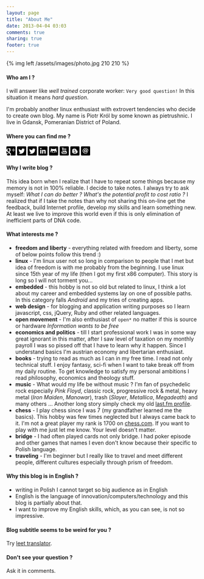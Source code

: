 ```yaml
---
layout: page
title: "About Me"
date: 2013-04-04 03:03
comments: true
sharing: true
footer: true
---
```


{% img left /assets/images/photo.jpg 210 210 %}
#### Who am I ? ####

I will answer like _well trained_ corporate worker: `Very good question!`
In this situation it means _hard question_.

I'm probably another linux enthusiast with extrovert tendencies who decide to
create own blog. My name is Piotr Król  by some known as pietrushnic. I live in
Gdansk, Pomeranian District of Poland.
</br>
#### Where you can find me ? ####

[<img src="/assets/images/icons/glyphicons_social_02_google_plus.png" title="G+">](https://plus.google.com/u/0/115979497998056410813/posts)
[<img src="/assets/images/icons/glyphicons_social_31_twitter.png" title="Twitter">](https://twitter.com/pietrushnic)
[<img src="/assets/images/icons/glyphicons_social_31_twitter.png" title="Twitter PL">](https://twitter.com/pietrushnic_pl)
[<img src="/assets/images/icons/glyphicons_social_17_linked_in.png" title="LinkedIn">](http://www.linkedin.com/in/krolpiotr)
[<img src="/assets/images/icons/glyphicons_social_21_github.png" title="Github">](https://github.com/pietrushnic)
[<img src="/assets/images/icons/glyphicons_social_22_youtube.png" title="Youtube">](http://www.youtube.com/user/pietrushnic)
[<img src="/assets/images/icons/glyphicons_social_05_blogger.png" title="Blogger">](http://pietrushnic.blogspot.com/)
[<img src="/assets/images/icons/glyphicons_social_39_e-mail.png" title="e-mail">](mailto:pietrushnic@gmail.com)

#### Why I write blog ? ####
This idea born when I realize that I have to repeat some things because my 
memory is not in 100% reliable. I decide to take notes. I always try to ask myself: 
_What I can do better ? What's the potential profit to cost ratio ?_ I realized
that if I take the notes than why not sharing this on-line get the feedback, build Internet 
profile, develop my skills and learn something new. At least we live to improve 
this world even if this is only elimination of inefficient parts of DNA code.


#### What interests me ? ####

* __freedom and liberty__ - everything related with freedom and liberty, some of below 
  points follow this trend :)
* __linux__ - I'm linux user not so long in comparison to people that I met 
  but idea of freedom is with me probably from the beginning. I use linux since 
  15th year of my life (then I got my first x86 computer). This story is long so I will 
  not torment you...
* __embedded__ - this hobby is not so old but related to linux, I think a lot 
about my career and embedded systems lay on one of possible paths. In this 
category falls _Android_ and my tries of creating apps.
* __web design__ - for blogging and application writing purposes so I learn 
  javascript, css, jQuery, Ruby and other related languages.
* __open movement__ - I'm also enthusiast of `open*` no matter if this is source 
  or hardware _Information wants to be free_
* __economics and politics__ - till I start professional work I was in some way 
  great ignorant in this matter, after I saw level of taxation on my monthly 
  payroll I was so pissed off that I have to learn why it happen. Since I 
  understand basics I'm austrian economy and libertarian enthusiast.
* __books__ -  trying to read as much as I can in my free time. I read not only 
technical stuff. I enjoy fantasy, sci-fi when I want to take break off from my daily 
routine. To get knowledge to satisfy my personal ambitions I read philosophy, 
economics and theology stuff.
* __music__ - What would my life be without music ? I'm fan of psychedelic 
  rock especially _Pink Floyd_, classic rock, progressive rock & metal, heavy metal (_Iron Maiden_, _Manowar_), trash (_Slayer_, 
  _Metallica_, _Megadeath_) and many others ... Another long story simply check my old [last.fm profile](http://www.lastfm.pl/user/cl4sh).
* __chess__ - I play chess since I was 7 (my grandfather learned me the basics).
This hobby was few times neglected but I always came back to it. I'm not a great 
player my rank is 1700 on [chess.com](http://chess.com). If you want to play 
with me just let me know. Your level doesn't matter.
* __bridge__ - I had often played cards not only bridge. I had poker episode and 
  other games that names I even don't know because their specific to Polish 
  language.
* __traveling__ - I'm beginner but I really like to travel and meet different 
  people, different cultures especially through prism of freedom.

#### Why this blog is in English ? ####
* writing in Polish I cannot target so big audience as in English
* English is the language of innovation/computers/technology and this blog is 
partially about that.
* I want to improve my English skills, which, as you can see, is not so 
  impressive.

#### Blog subtitle seems to be weird for you ? ###
Try [leet translator](http://www.jayssite.com/stuff/l33t/l33t_translator.html).

#### Don't see your question ? ####
Ask it in comments.
